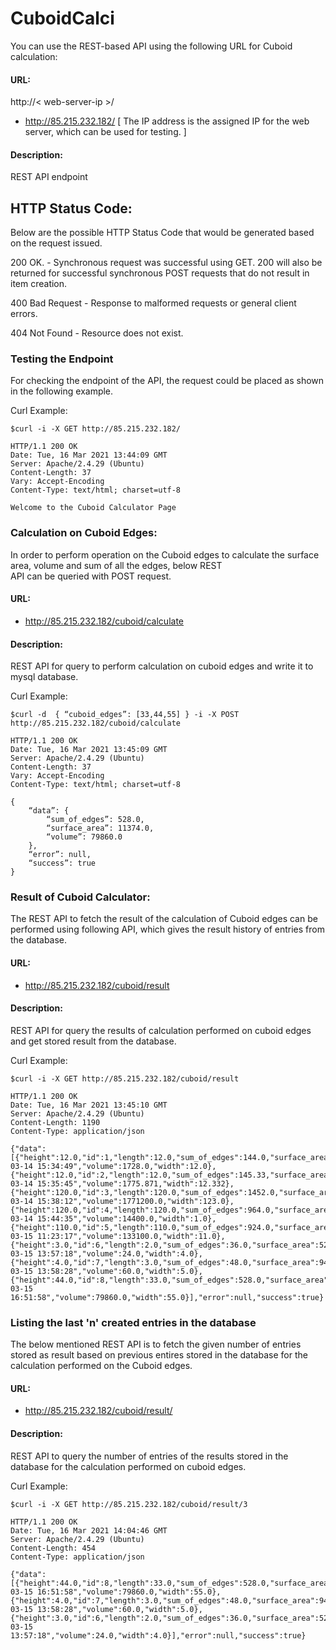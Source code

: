 # CuboidCalci

You can use the REST-based API using the following URL for Cuboid calculation:

#### URL:                                  
http://< web-server-ip >/               
- http://85.215.232.182/ 
 [ The IP address is the assigned IP for the web server, which can be used for testing. ]

#### Description:
REST API  endpoint

## HTTP Status Code:
Below are the possible HTTP Status Code that would be generated based on the request issued.

200 OK.  -    Synchronous request was successful using GET. 200 will also be returned for successful synchronous POST requests that do not result in item creation.

400 Bad Request -  Response to malformed requests or general client errors.

404 Not Found -   Resource does not exist.

### Testing the Endpoint

For checking the endpoint of the API, the request could be placed as shown in the following example.

Curl Example:

```
$curl -i -X GET http://85.215.232.182/

HTTP/1.1 200 OK
Date: Tue, 16 Mar 2021 13:44:09 GMT
Server: Apache/2.4.29 (Ubuntu)
Content-Length: 37
Vary: Accept-Encoding
Content-Type: text/html; charset=utf-8

Welcome to the Cuboid Calculator Page
```

### Calculation on Cuboid Edges:

In order to perform operation on the Cuboid edges to calculate the surface area, volume and sum of all the edges, below REST  
API can be queried with POST request.

#### URL:
- http://85.215.232.182/cuboid/calculate       

#### Description:
REST API for query to perform calculation on cuboid edges and write it to mysql database.

Curl Example:
```
$curl -d  { “cuboid_edges”: [33,44,55] } -i -X POST http://85.215.232.182/cuboid/calculate

HTTP/1.1 200 OK
Date: Tue, 16 Mar 2021 13:45:09 GMT
Server: Apache/2.4.29 (Ubuntu)
Content-Length: 37
Vary: Accept-Encoding
Content-Type: text/html; charset=utf-8

{
	“data”: {
		“sum_of_edges”: 528.0,
		“surface_area”: 11374.0,
		“volume”: 79860.0
	},
	“error”: null,
	“success”: true
}
```

### Result of Cuboid Calculator:

The REST API  to fetch the result of the calculation of Cuboid edges can be performed using following API, which gives the result history of entries from the database.

#### URL:
- http://85.215.232.182/cuboid/result

#### Description:
REST API for query the results of calculation performed on cuboid edges and get stored result from the database.
   
Curl Example:
``` 
$curl -i -X GET http://85.215.232.182/cuboid/result

HTTP/1.1 200 OK
Date: Tue, 16 Mar 2021 13:45:10 GMT
Server: Apache/2.4.29 (Ubuntu)
Content-Length: 1190
Content-Type: application/json

{"data":[{"height":12.0,"id":1,"length":12.0,"sum_of_edges":144.0,"surface_area":864.0,"timestamp":"2021-03-14 15:34:49","volume":1728.0,"width":12.0},{"height":12.0,"id":2,"length":12.0,"sum_of_edges":145.33,"surface_area":879.957,"timestamp":"2021-03-14 15:35:45","volume":1775.871,"width":12.332},{"height":120.0,"id":3,"length":120.0,"sum_of_edges":1452.0,"surface_area":87840.0,"timestamp":"2021-03-14 15:38:12","volume":1771200.0,"width":123.0},{"height":120.0,"id":4,"length":120.0,"sum_of_edges":964.0,"surface_area":29280.0,"timestamp":"2021-03-14 15:44:35","volume":14400.0,"width":1.0},{"height":110.0,"id":5,"length":110.0,"sum_of_edges":924.0,"surface_area":29040.0,"timestamp":"2021-03-15 11:23:17","volume":133100.0,"width":11.0},{"height":3.0,"id":6,"length":2.0,"sum_of_edges":36.0,"surface_area":52.0,"timestamp":"2021-03-15 13:57:18","volume":24.0,"width":4.0},{"height":4.0,"id":7,"length":3.0,"sum_of_edges":48.0,"surface_area":94.0,"timestamp":"2021-03-15 13:58:28","volume":60.0,"width":5.0},{"height":44.0,"id":8,"length":33.0,"sum_of_edges":528.0,"surface_area":11374.0,"timestamp":"2021-03-15 16:51:58","volume":79860.0,"width":55.0}],"error":null,"success":true}
```

### Listing the last 'n' created entries in the database 

The below mentioned REST API  is to fetch the given number of entries stored as result  based on previous entires stored in the database for the calculation performed on the Cuboid edges.

#### URL:
- http://85.215.232.182/cuboid/result/<number>

#### Description:
REST API to query the number of entries of the results  stored  in the database for the calculation performed on cuboid edges.

Curl Example:
```
$curl -i -X GET http://85.215.232.182/cuboid/result/3

HTTP/1.1 200 OK
Date: Tue, 16 Mar 2021 14:04:46 GMT
Server: Apache/2.4.29 (Ubuntu)
Content-Length: 454
Content-Type: application/json

{"data":[{"height":44.0,"id":8,"length":33.0,"sum_of_edges":528.0,"surface_area":11374.0,"timestamp":"2021-03-15 16:51:58","volume":79860.0,"width":55.0},{"height":4.0,"id":7,"length":3.0,"sum_of_edges":48.0,"surface_area":94.0,"timestamp":"2021-03-15 13:58:28","volume":60.0,"width":5.0},{"height":3.0,"id":6,"length":2.0,"sum_of_edges":36.0,"surface_area":52.0,"timestamp":"2021-03-15 13:57:18","volume":24.0,"width":4.0}],"error":null,"success":true}
```
